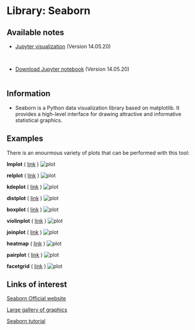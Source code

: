 # Library: Seaborn

## Available notes
* [Jupyter visualization](./Seaborn_codes.html) (Version 14.05.20)
<br>

* [Download Jupyter notebook](./Seaborn_codes.ipynb) (Version 14.05.20)
<br><br>

## Information
* Seaborn is a Python data visualization library based on matplotlib. It provides a high-level interface for drawing attractive and informative statistical graphics.

## Examples
There is an enourmous variety of plots that can be performed with this tool:

**lmplot**
( [link](https://seaborn.pydata.org/examples/logistic_regression.html) )
![plot](https://seaborn.pydata.org/_images/logistic_regression.png)

**relplot**
( [link](https://seaborn.pydata.org/examples/scatter_bubbles.html) )
![plot](https://seaborn.pydata.org/_images/scatter_bubbles.png)


**kdeplot**
( [link](https://seaborn.pydata.org/examples/cubehelix_palette.html) )
![plot](https://seaborn.pydata.org/_images/cubehelix_palette.png)


**distplot**
( [link](https://seaborn.pydata.org/examples/distplot_options.html) )
![plot](https://seaborn.pydata.org/_images/distplot_options.png)


**boxplot**
( [link](https://seaborn.pydata.org/examples/grouped_boxplot.html) )
![plot](https://seaborn.pydata.org/_images/grouped_boxplot.png)


**violinplot**
( [link](https://seaborn.pydata.org/examples/grouped_violinplots.html) )
![plot](https://seaborn.pydata.org/_images/grouped_violinplots.png)


**joinplot**
( [link](https://seaborn.pydata.org/examples/hexbin_marginals.html) )
![plot](https://seaborn.pydata.org/_images/hexbin_marginals.png)


**heatmap**
( [link](https://seaborn.pydata.org/examples/many_pairwise_correlations.html) )
![plot](https://seaborn.pydata.org/_images/many_pairwise_correlations.png)


**pairplot**
( [link](https://matplotlib.org/gallery/pyplots/whats_new_99_mplot3d.html#sphx-glr-gallery-pyplots-whats-new-99-mplot3d-py) )
![plot](https://seaborn.pydata.org/_images/scatterplot_matrix.png)


**facetgrid**
( [link](https://seaborn.pydata.org/examples/kde_ridgeplot.html) )
![plot](https://seaborn.pydata.org/_images/kde_ridgeplot.png)


## Links of interest
[Seaborn Official website](https://seaborn.pydata.org/)
<br>

[Large gallery of graphics](https://seaborn.pydata.org/examples/index.html)
<br>

[Seaborn tutorial](https://seaborn.pydata.org/tutorial.html)
<br>